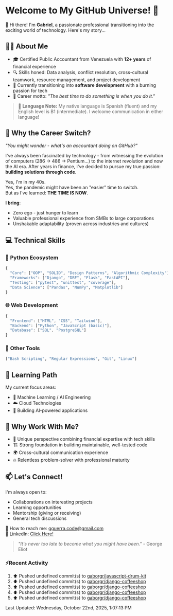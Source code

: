 # **Welcome to My GitHub Universe!** 🌌

👋 Hi there! I'm **Gabriel**, a passionate professional transitioning into the exciting world of technology. Here's my story...

## 🧑‍💻 **About Me**

- 🎓 Certified Public Accountant from Venezuela with **12+ years** of financial experience
- 🔍 Skills honed: Data analysis, conflict resolution, cross-cultural teamwork, resource management, and project development
- 🌱 Currently transitioning into **software development** with a burning passion for tech
- 🎯 Career motto: *"The best time to do something is when you do it."*

>🎉 **Language Note:** My native language is Spanish (fluent) and my English level is B1 (intermediate). I welcome communication in either language!

## 🚀 **Why the Career** Switch?

_"You might wonder - what's an accountant doing on GitHub?"_  

I've always been fascinated by technology - from witnessing the evolution of computers (286 → 486 → Pentium...) to the internet revolution and now the AI era. After years in finance, I've decided to pursue my true passion: **building solutions through code**.  

Yes, I'm in my 40s.  
Yes, the pandemic might have been an "easier" time to switch.  
But as I've learned: **THE TIME IS NOW**.  

**I bring**:
- Zero ego - just hunger to learn
- Valuable professional experience from SMBs to large corporations
- Unshakable adaptability (proven across industries and cultures)

## 💻 **Technical Skills**
### 🐍 **Python Ecosystem**
```python
{
  "Core": ["OOP", "SOLID", "Design Patterns", "Algorithmic Complexity"],
  "Frameworks": ["Django", "DRF", "Flask", "FastAPI"],
  "Testing": ["pytest", "unittest", "coverage"],
  "Data Science": ["Pandas", "NumPy", "Matplotlib"]
}
```

### 🌐 **Web Development**
```javascript
{
  "Frontend": ["HTML", "CSS", "Tailwind"],
  "Backend": ["Python", "JavaScript (basic)"],
  "Database": ["SQL", "PostgreSQL"]
}
```

### 🔧 **Other Tools**
```bash
["Bash Scripting", "Regular Expressions", "Git", "Linux"]
```

## 🧠 **Learning Path**
My current focus areas:
- 🤖 Machine Learning / AI Engineering
- ☁️ Cloud Technologies
- 🧩 Building AI-powered applications

## 🌟 **Why Work With Me?**

- 🧩 Unique perspective combining financial expertise with tech skills
- 🏗️ Strong foundation in building maintainable, well-tested code
- 🌍 Cross-cultural communication experience
- 🔥 Relentless problem-solver with professional maturity

## 📫 **Let's Connect!**

I'm always open to:
- Collaborations on interesting projects
- Learning opportunities
- Mentorship (giving or receiving)
- General tech discussions

📧 How to reach me: gguerra.code@gmail.com  
🔗 LinkedIn: [Click Here!](https://www.linkedin.com/in/gguerra-code/)

> *"It's never too late to become what you might have been."* - George Eliot

### ⚡Recent Activity
<!--RECENT_ACTIVITY:start-->
1. ⬆️ Pushed undefined commit(s) to [gaborgr/javascript-drum-kit](https://github.com/gaborgr/javascript-drum-kit)<br>
2. ⬆️ Pushed undefined commit(s) to [gaborgr/django-coffeeshop](https://github.com/gaborgr/django-coffeeshop)<br>
3. ⬆️ Pushed undefined commit(s) to [gaborgr/django-coffeeshop](https://github.com/gaborgr/django-coffeeshop)<br>
4. ⬆️ Pushed undefined commit(s) to [gaborgr/django-coffeeshop](https://github.com/gaborgr/django-coffeeshop)<br>
5. ⬆️ Pushed undefined commit(s) to [gaborgr/django-coffeeshop](https://github.com/gaborgr/django-coffeeshop)<br>
<!--RECENT_ACTIVITY:end-->
<!--RECENT_ACTIVITY:last_update-->
Last Updated: Wednesday, October 22nd, 2025, 1:07:13 PM
<!--RECENT_ACTIVITY:last_update_end-->
